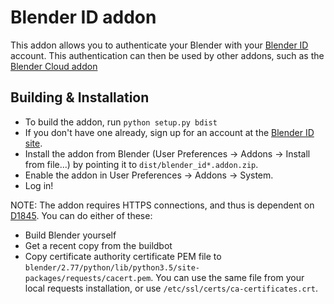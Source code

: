 Blender ID addon
================

This addon allows you to authenticate your Blender with your
[Blender ID](https://www.blender.org/id/) account. This authentication
can then be used by other addons, such as the
[Blender Cloud addon](https://developer.blender.org/diffusion/BCA/)

Building & Installation
-----------------------

* To build the addon, run `python setup.py bdist`
* If you don't have one already, sign up for an account at
  the [Blender ID site](https://www.blender.org/id/).
* Install the addon from Blender (User Preferences → Addons → Install
  from file...) by pointing it to `dist/blender_id*.addon.zip`.
* Enable the addon in User Preferences → Addons → System.
* Log in!

NOTE: The addon requires HTTPS connections, and thus is dependent on
[D1845](https://developer.blender.org/D1845). You can do either of
these:

* Build Blender yourself
* Get a recent copy from the buildbot
* Copy certificate authority certificate PEM file to
  `blender/2.77/python/lib/python3.5/site-packages/requests/cacert.pem`.
  You can use the same file from your local requests installation, or
  use `/etc/ssl/certs/ca-certificates.crt`.


